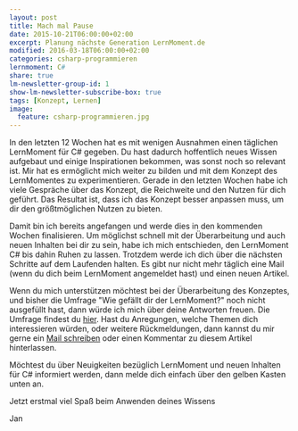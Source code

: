 ```yaml
---
layout: post
title: Mach mal Pause
date: 2015-10-21T06:00:00+02:00
excerpt: Planung nächste Generation LernMoment.de
modified: 2016-03-18T06:00:00+02:00
categories: csharp-programmieren
lernmoment: C#
share: true
lm-newsletter-group-id: 1
show-lm-newsletter-subscribe-box: true
tags: [Konzept, Lernen]
image:
  feature: csharp-programmieren.jpg
---
```


In den letzten 12 Wochen hat es mit wenigen Ausnahmen einen täglichen LernMoment für C# gegeben. Du hast dadurch hoffentlich neues Wissen aufgebaut und einige Inspirationen bekommen, was sonst noch so relevant ist. Mir hat es ermöglicht mich weiter zu bilden und mit dem Konzept des LernMomentes zu experimentieren. Gerade in den letzten Wochen habe ich viele Gespräche über das Konzept, die Reichweite und den Nutzen für dich geführt. Das Resultat ist, dass ich das Konzept besser anpassen muss, um dir den größtmöglichen Nutzen zu bieten.

Damit bin ich bereits angefangen und werde dies in den kommenden Wochen finalisieren. Um möglichst schnell mit der Überarbeitung und auch neuen Inhalten bei dir zu sein, habe ich mich entschieden, den LernMoment C# bis dahin Ruhen zu lassen. Trotzdem werde ich dich über die nächsten Schritte auf dem Laufenden halten. Es gibt nur nicht mehr täglich eine Mail (wenn du dich beim LernMoment angemeldet hast) und einen neuen Artikel.

Wenn du mich unterstützen möchtest bei der Überarbeitung des Konzeptes, und bisher die Umfrage "Wie gefällt dir der LernMoment?" noch nicht ausgefüllt hast, dann würde ich mich über deine Antworten freuen. Die Umfrage findest du [hier](https://docs.google.com/forms/d/e/1FAIpQLScaV1c1kjKCKxvpE0dWi74wYtasxt35zCPaEd0bbuUjXhzzyA/viewform?usp=send_form). Hast du Anregungen, welche Themen dich interessieren würden, oder weitere Rückmeldungen, dann kannst du mir gerne ein [Mail schreiben](mailto:jan@lernmoment.de) oder einen Kommentar zu diesem Artikel hinterlassen.

Möchtest du über Neuigkeiten bezüglich LernMoment und neuen Inhalten für C# informiert werden, dann melde dich einfach über den gelben Kasten unten an.

Jetzt erstmal viel Spaß beim Anwenden deines Wissens

Jan

